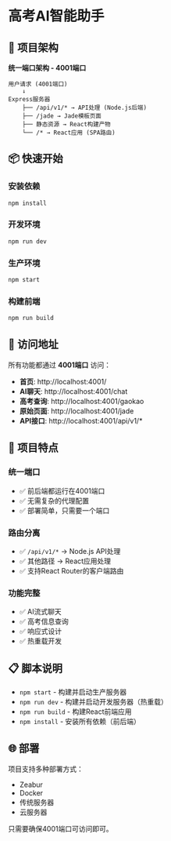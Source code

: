# 高考AI智能助手

## 🚀 项目架构

**统一端口架构 - 4001端口**
```
用户请求 (4001端口)
    ↓
Express服务器
    ├── /api/v1/* → API处理 (Node.js后端)
    ├── /jade → Jade模板页面
    ├── 静态资源 → React构建产物
    └── /* → React应用 (SPA路由)
```

## 📦 快速开始

### 安装依赖
```bash
npm install
```

### 开发环境
```bash
npm run dev
```

### 生产环境
```bash
npm start
```

### 构建前端
```bash
npm run build
```

## 🎯 访问地址

所有功能都通过 **4001端口** 访问：

- **首页**: http://localhost:4001/
- **AI聊天**: http://localhost:4001/chat
- **高考查询**: http://localhost:4001/gaokao
- **原始页面**: http://localhost:4001/jade
- **API接口**: http://localhost:4001/api/v1/*

## 🔧 项目特点

### 统一端口
- ✅ 前后端都运行在4001端口
- ✅ 无需复杂的代理配置
- ✅ 部署简单，只需要一个端口

### 路由分离
- ✅ `/api/v1/*` → Node.js API处理
- ✅ 其他路径 → React应用处理
- ✅ 支持React Router的客户端路由

### 功能完整
- ✅ AI流式聊天
- ✅ 高考信息查询
- ✅ 响应式设计
- ✅ 热重载开发

## 📋 脚本说明

- `npm start` - 构建并启动生产服务器
- `npm run dev` - 构建并启动开发服务器（热重载）
- `npm run build` - 构建React前端应用
- `npm install` - 安装所有依赖（前后端）

## 🌐 部署

项目支持多种部署方式：
- Zeabur
- Docker
- 传统服务器
- 云服务器

只需要确保4001端口可访问即可。